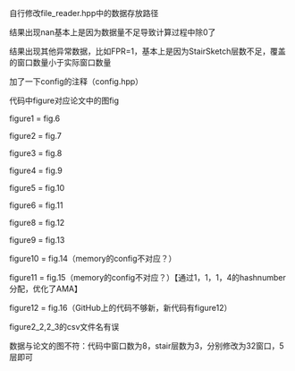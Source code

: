 自行修改file_reader.hpp中的数据存放路径

结果出现nan基本上是因为数据量不足导致计算过程中除0了

结果出现其他异常数据，比如FPR=1，基本上是因为StairSketch层数不足，覆盖的窗口数量小于实际窗口数量

加了一下config的注释（config.hpp）

代码中figure对应论文中的图fig

figure1 = fig.6

figure2 = fig.7

figure3 = fig.8

figure4 = fig.9

figure5 = fig.10

figure6 = fig.11

figure8 = fig.12

figure9 = fig.13

figure10 = fig.14（memory的config不对应？）

figure11 = fig.15（memory的config不对应？）【通过1，1，1，4的hashnumber分配，优化了AMA】

figure12 = fig.16（GitHub上的代码不够新，新代码有figure12）

figure2_2,2_3的csv文件名有误

数据与论文的图不符：代码中窗口数为8，stair层数为3，分别修改为32窗口，5层即可